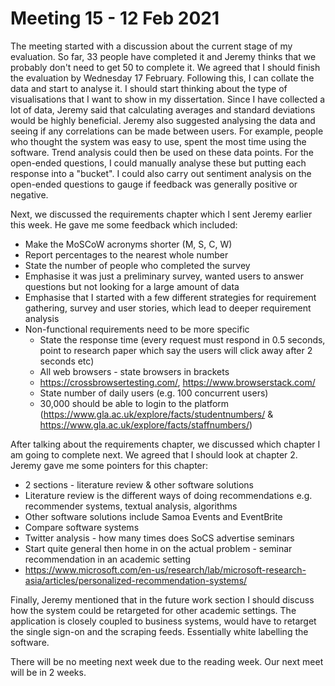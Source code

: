 # Meeting 15 - 12 Feb 2021

The meeting started with a discussion about the current stage of my evaluation. So far, 33 people have completed it and Jeremy thinks that we probably don't need to get 50 to complete it. We agreed that I should finish the evaluation by Wednesday 17 February. Following this, I can collate the data and start to analyse it. I should start thinking about the type of visualisations that I want to show in my dissertation. Since I have collected a lot of data, Jeremy said that calculating averages and standard deviations would be highly beneficial. Jeremy also suggested analysing the data and seeing if any correlations can be made between users. For example, people who thought the system was easy to use, spent the most time using the software. Trend analysis could then be used on these data points. For the open-ended questions, I could manually analyse these but putting each response into a "bucket". I could also carry out sentiment analysis on the open-ended questions to gauge if feedback was generally positive or negative.

Next, we discussed the requirements chapter which I sent Jeremy earlier this week. He gave me some feedback which included:

- Make the MoSCoW acronyms shorter (M, S, C, W)
- Report percentages to the nearest whole number
- State the number of people who completed the survey
- Emphasise it was just a preliminary survey, wanted users to answer questions but not looking for a large amount of data
- Emphasise that I started with a few different strategies for requirement gathering, survey and user stories, which lead to deeper requirement analysis
- Non-functional requirements need to be more specific
  - State the response time (every request must respond in 0.5 seconds, point to research paper which say the users will click away after 2 seconds etc)
  - All web browsers - state browsers in brackets
  - https://crossbrowsertesting.com/, https://www.browserstack.com/
  - State number of daily users (e.g. 100 concurrent users)
  - 30,000 should be able to login to the platform (https://www.gla.ac.uk/explore/facts/studentnumbers/ & https://www.gla.ac.uk/explore/facts/staffnumbers/)

After talking about the requirements chapter, we discussed which chapter I am going to complete next. We agreed that I should look at chapter 2. Jeremy gave me some pointers for this chapter:

- 2 sections - literature review & other software solutions
- Literature review is the different ways of doing recommendations e.g. recommender systems, textual analysis, algorithms
- Other software solutions include Samoa Events and EventBrite
- Compare software systems
- Twitter analysis - how many times does SoCS advertise seminars
- Start quite general then home in on the actual problem - seminar recommendation in an academic setting
- https://www.microsoft.com/en-us/research/lab/microsoft-research-asia/articles/personalized-recommendation-systems/

Finally, Jeremy mentioned that in the future work section I should discuss how the system could be retargeted for other academic settings. The application is closely coupled to business systems, would have to retarget the single sign-on and the scraping feeds. Essentially white labelling the software.

There will be no meeting next week due to the reading week. Our next meet will be in 2 weeks.
